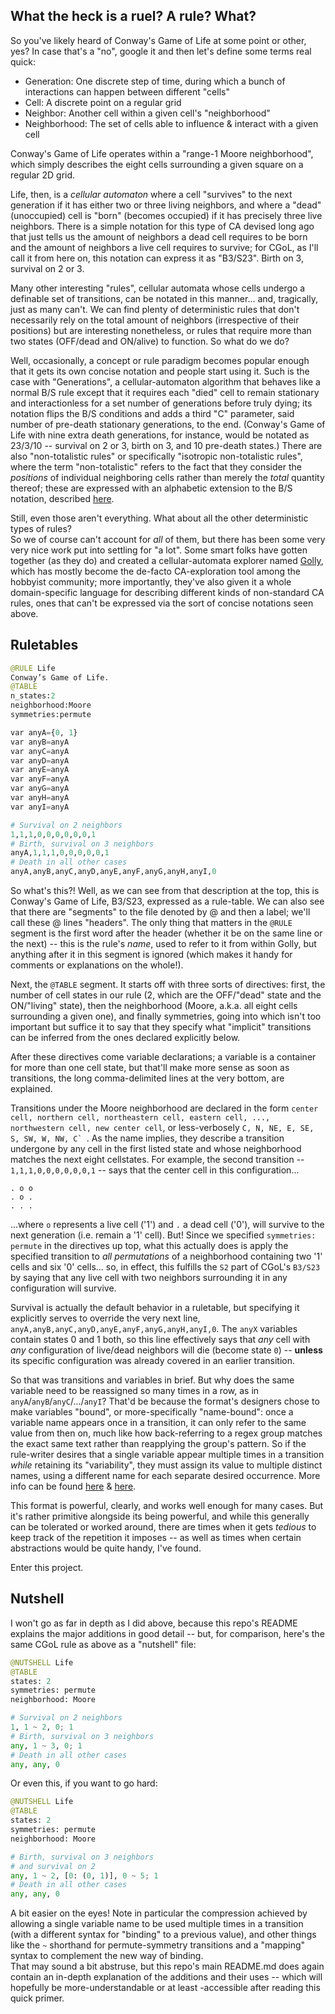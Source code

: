 ## What the heck is a ruel? A rule? What?

So you've likely heard of Conway's Game of Life at some point or other, yes? In case that's a "no", google it and then let's define some terms real quick:

- Generation: One discrete step of time, during which a bunch of interactions can happen between different "cells"
- Cell: A discrete point on a regular grid
- Neighbor: Another cell within a given cell's "neighborhood"
- Neighborhood: The set of cells able to influence & interact with a given cell

Conway's Game of Life operates within a "range-1 Moore neighborhood", which simply describes the eight cells surrounding a given square on a regular
2D grid.

Life, then, is a *cellular automaton* where a cell "survives" to the next generation if it has either two or three living neighbors,
and where a "dead" (unoccupied) cell is "born" (becomes occupied) if it has precisely three live neighbors. There is a simple notation for this
type of CA devised long ago that just tells us the amount of neighbors a dead cell requires to be born and the amount of neighbors a live
cell requires to survive; for CGoL, as I'll call it from here on, this notation can express it as "B3/S23". Birth on 3, survival on 2 or 3.

Many other interesting "rules", cellular automata whose cells undergo a definable set of transitions, can be notated in this manner...
and, tragically, just as many can't. We can find plenty of deterministic rules that don't
necessarily rely on the total amount of neighbors (irrespective of their positions) but are interesting nonetheless, or rules that require
more than two states (OFF/dead and ON/alive) to function. So what do we do?

Well, occasionally, a concept or rule paradigm becomes popular enough that it gets its own concise notation and people start using it.
Such is the case with "Generations", a cellular-automaton algorithm that behaves like a normal B/S rule except that it requires each
"died" cell to remain stationary and interactionless for a set number of generations before truly dying; its notation flips the B/S
conditions and adds a third "C" parameter, said number of pre-death stationary generations, to the end. (Conway's Game of Life with
nine extra death generations, for instance, would be notated as 23/3/10 -- survival on 2 or 3, birth on 3, and 10 pre-death states.)
There are also "non-totalistic rules" or specifically "isotropic non-totalistic rules", where the term "non-totalistic" refers to the
fact that they consider the *positions* of individual neighboring cells rather than merely the *total* quantity thereof;
these are expressed with an alphabetic extension to the B/S notation, described [here](http://www.ibiblio.org/lifepatterns/neighbors2.html).

Still, even those aren't everything. What about all the other deterministic types of rules?  
So we of course can't account for *all* of them, but there has been some very very nice work put into settling for "a lot". Some smart folks
have gotten together (as they do) and created a cellular-automata explorer named [Golly](https://golly.sourceforge.net), which has
mostly become the de-facto CA-exploration tool among the hobbyist community; more importantly, they've also given it a whole
domain-specific language for describing different kinds of non-standard CA rules, ones that can't be expressed via the sort of concise
notations seen above.

## Ruletables

```py
@RULE Life
Conway’s Game of Life.
@TABLE
n_states:2
neighborhood:Moore
symmetries:permute

var anyA={0, 1}
var anyB=anyA
var anyC=anyA
var anyD=anyA
var anyE=anyA
var anyF=anyA
var anyG=anyA
var anyH=anyA
var anyI=anyA

# Survival on 2 neighbors
1,1,1,0,0,0,0,0,0,1
# Birth, survival on 3 neighbors
anyA,1,1,1,0,0,0,0,0,1
# Death in all other cases
anyA,anyB,anyC,anyD,anyE,anyF,anyG,anyH,anyI,0
```

So what's this?! Well, as we can see from that description at the top, this is Conway's Game of Life, B3/S23, expressed as a rule-table.
We can also see that there are "segments" to the file denoted by @ and then a label; we'll call these @ lines "headers". The only thing
that matters in the `@RULE` segment is the first word after the header (whether it be on the same line or the next) -- this is the rule's
*name*, used to refer to it from within Golly, but anything after it in this segment is ignored (which makes it handy for comments or 
explanations on the whole!).

Next, the `@TABLE` segment. It starts off with three sorts of directives: first, the number of cell states in our rule (2, which are the
OFF/"dead" state and the ON/"living" state), then the neighborhood (Moore, a.k.a. all eight cells surrounding a given one), and finally
symmetries, going into which isn't too important but suffice it to say that they specify what "implicit" transitions can be inferred from
the ones declared explicitly below.

After these directives come variable declarations; a variable is a container for more than one cell state, but that'll make more sense
as soon as transitions, the long comma-delimited lines at the very bottom, are explained.

Transitions under the Moore neighborhood are declared in the form
`center cell, northern cell, northeastern cell, eastern cell, ..., northwestern cell, new center cell`,
or less-verbosely ``C, N, NE, E, SE, S, SW, W, NW, C` ``. As the name implies, they describe a transition undergone by any cell in
the first listed state and whose neighborhood matches the next eight cellstates.
For example, the second transition -- `1,1,1,0,0,0,0,0,0,1` -- says that the center cell in this configuration...

```
. o o
. o .
. . .
```

...where `o` represents a live cell ('1') and `.` a dead cell ('0'), will survive to the next generation (i.e. remain a '1' cell).
But! Since we specified `symmetries: permute` in the directives up top, what this actually does is apply the specified transition
to *all permutations* of a neighborhood containing two '1' cells and six '0' cells... so, in effect, this fulfills the `S2` part of
CGoL's `B3/S23` by saying that any live cell with two neighbors surrounding it in any configuration will survive.

Survival is actually the default behavior in a ruletable, but specifying it explicitly serves to override the very next line,
`anyA,anyB,anyC,anyD,anyE,anyF,anyG,anyH,anyI,0`. The `anyX` variables contain states 0 and 1 both, so this line effectively says
that *any* cell with *any* configuration of live/dead neighbors will die (become state `0`) -- **unless** its specific configuration
was already covered in an earlier transition.

So that was transitions and variables in brief. But why does the same variable need to be reassigned so many times in a row, as in
`anyA`/`anyB`/`anyC`/.../`anyI`? That'd be because the format's designers chose to make variables "bound", or more-specifically
"name-bound": once a variable name appears once in a transition, it can only refer to the same value from then on, much like how
back-referring to a regex group matches the exact same text rather than reapplying the group's pattern. So if the
rule-writer desires that a single variable appear multiple times in a transition *while* retaining its "variability", they must
assign its value to multiple distinct names, using a different name for each separate desired occurrence.
More info can be found [here](GollyGang/ruletablerepository/wiki/TheFormat) & [here](http://golly.sourceforge.net/Help/formats.html#table).

This format is powerful, clearly, and works well enough for many cases. But it's rather primitive alongside its being powerful,
and while this generally can be tolerated or worked around, there are times when it gets *tedious* to keep track of the repetition
it imposes -- as well as times when certain abstractions would be quite handy, I've found.

Enter this project.

## Nutshell

I won't go as far in depth as I did above, because this repo's README explains the major additions in good detail -- but, for
comparison, here's the same CGoL rule as above as a "nutshell" file:

```py
@NUTSHELL Life
@TABLE
states: 2
symmetries: permute
neighborhood: Moore

# Survival on 2 neighbors
1, 1 ~ 2, 0; 1
# Birth, survival on 3 neighbors
any, 1 ~ 3, 0; 1
# Death in all other cases
any, any, 0
```

Or even this, if you want to go hard:

```py
@NUTSHELL Life
@TABLE
states: 2
symmetries: permute
neighborhood: Moore

# Birth, survival on 3 neighbors
# and survival on 2
any, 1 ~ 2, [0: (0, 1)], 0 ~ 5; 1
# Death in all other cases
any, any, 0
```

A bit easier on the eyes! Note in particular the compression achieved by allowing a single variable name to be used multiple times in
a transition (with a different syntax for "binding" to a previous value), and other things like the `~` shorthand for permute-symmetry
transitions and a "mapping" syntax to complement the new way of binding.  
That may sound a bit abstruse, but this repo's main README.md does again contain an in-depth explanation of the additions and their
uses -- which will hopefully be more-understandable or at least -accessible after reading this quick primer.
